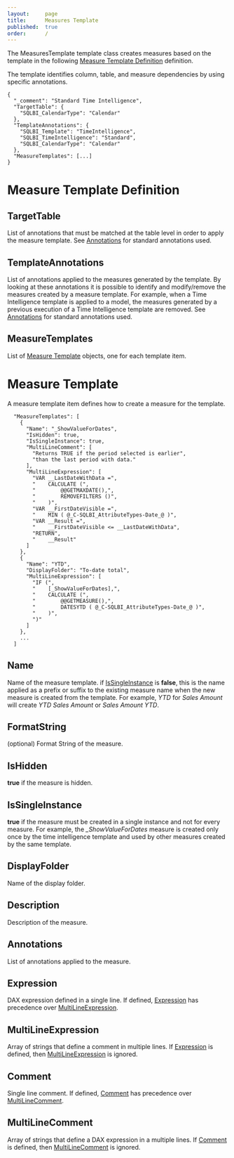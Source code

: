 ```yaml
---
layout:     page
title:      Measures Template
published:  true
order:      /
---
```


The MeasuresTemplate template class creates measures based on the template in the following [Measure Template Definition](#measure-template-definition) definition.

The template identifies column, table, and measure dependencies by using specific annotations.

~~~
{
  "_comment": "Standard Time Intelligence",
  "TargetTable": {
    "SQLBI_CalendarType": "Calendar"
  },
  "TemplateAnnotations": {
    "SQLBI_Template": "TimeIntelligence",
    "SQLBI_TimeIntelligence": "Standard",
    "SQLBI_CalendarType": "Calendar"
  },
  "MeasureTemplates": [...]
}
~~~


# Measure Template Definition

## TargetTable
List of annotations that must be matched at the table level in order to apply the measure template. See [Annotations](../configuration/annotations) for standard annotations used.

## TemplateAnnotations
List of annotations applied to the measures generated by the template. By looking at these annotations it is possible to identify and modify/remove the measures created by a measure template. For example, when a Time Intelligence template is applied to a model, the measures generated by a previous execution of a Time Intelligence template are removed. See [Annotations](../configuration/annotations) for standard annotations used.

## MeasureTemplates
List of [Measure Template](#measure-template) objects, one for each template item.

# Measure Template
A measure template item defines how to create a measure for the template.

~~~
  "MeasureTemplates": [
    {
      "Name": "_ShowValueForDates",
      "IsHidden": true,
      "IsSingleInstance": true,
      "MultiLineComment": [
        "Returns TRUE if the period selected is earlier",
        "than the last period with data."
      ],
      "MultiLineExpression": [
        "VAR __LastDateWithData =",
        "    CALCULATE (",
        "        @@GETMAXDATE(),",
        "        REMOVEFILTERS ()",
        "    )",
        "VAR __FirstDateVisible =",
        "    MIN ( @_C-SQLBI_AttributeTypes-Date_@ )",
        "VAR __Result =",
        "    __FirstDateVisible <= __LastDateWithData",
        "RETURN",
        "    __Result"
      ]
    },
    {
      "Name": "YTD",
      "DisplayFolder": "To-date total",
      "MultiLineExpression": [
        "IF (",
        "    [_ShowValueForDates],",
        "    CALCULATE (",
        "        @@GETMEASURE(),",
        "        DATESYTD ( @_C-SQLBI_AttributeTypes-Date_@ )",
        "    )",
        ")"
      ]
    },
    ...
  ]
~~~

## Name
Name of the measure template. if [IsSingleInstance](#issingleinstance) is **false**, this is the name applied as a prefix or suffix to the existing measure name when the new measure is created from the template. For example, *YTD* for *Sales Amount* will create *YTD Sales Amount* or *Sales Amount YTD*.

## FormatString
(optional) Format String of the measure.

## IsHidden
**true** if the measure is hidden.

## IsSingleInstance
**true** if the measure must be created in a single instance and not for every measure. For example, the *_ShowValueForDates* measure is created only once by the time intelligence template and used by other measures created by the same template.

## DisplayFolder
Name of the display folder.

## Description
Description of the measure.

## Annotations
List of annotations applied to the measure.

## Expression
DAX expression defined in a single line. If defined, [Expression](#expression) has precedence over [MultiLineExpression](#multilineexpression).

## MultiLineExpression
Array of strings that define a comment in multiple lines. If [Expression](#expression) is defined, then [MultiLineExpression](#multilineexpression) is ignored.

## Comment
Single line comment. If defined, [Comment](#comment) has precedence over [MultiLineComment](#multilinecomment).

## MultiLineComment
Array of strings that define a DAX expression in a multiple lines. If [Comment](#comment) is defined, then [MultiLineComment](#multilinecomment) is ignored.
